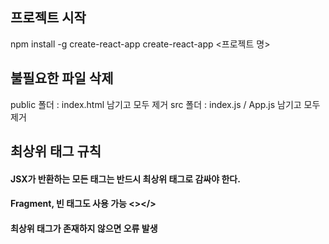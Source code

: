 ## 프로젝트 시작
npm install -g create-react-app
create-react-app <프로젝트 명>

## 불필요한 파일 삭제
public 폴더 : index.html 남기고 모두 제거
src 폴더 : index.js / App.js 남기고 모두 제거

## 최상위 태그 규칙
#### JSX가 반환하는 모든 태그는 반드시 최상위 태그로 감싸야 한다.
#### Fragment, 빈 태그도 사용 가능 <></>
#### 최상위 태그가 존재하지 않으면 오류 발생